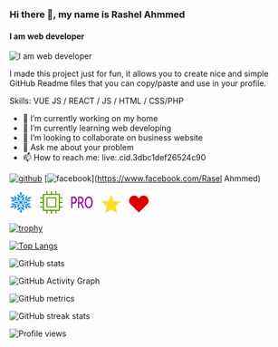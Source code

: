 ### Hi there 👋, my name is Rashel Ahmmed
#### I am web developer
![I am web developer](https://www.edureka.co/blog/wp-content/uploads/2018/10/How-to-become-a-Full-Stack-Web-Developer--451x300.png)

I made this project just for fun, it allows you to create nice and simple GitHub Readme files that you can copy/paste and use in your profile.

Skills: VUE JS / REACT / JS / HTML / CSS/PHP

- 🔭 I’m currently working on my home 
- 🌱 I’m currently learning web developing 
- 👯 I’m looking to collaborate on business website 
- 💬 Ask me about your problem 
- 📫 How to reach me: live:.cid.3dbc1def26524c90 


[<img src='https://cdn.jsdelivr.net/npm/simple-icons@3.0.1/icons/github.svg' alt='github' height='40'>](https://github.com/rasel6736)  [<img src='https://cdn.jsdelivr.net/npm/simple-icons@3.0.1/icons/facebook.svg' alt='facebook' height='40'>](https://www.facebook.com/Rasel Ahmmed)  

<a href='https://archiveprogram.github.com/'><img src='https://raw.githubusercontent.com/acervenky/animated-github-badges/master/assets/acbadge.gif' width='40' height='40'></a> <a href='https://docs.github.com/en/developers'><img src='https://raw.githubusercontent.com/acervenky/animated-github-badges/master/assets/devbadge.gif' width='40' height='40'></a> <a href='https://github.com/pricing'><img src='https://raw.githubusercontent.com/acervenky/animated-github-badges/master/assets/pro.gif' width='40' height='40'></a> <a href='https://stars.github.com/'><img src='https://raw.githubusercontent.com/acervenky/animated-github-badges/master/assets/starbadge.gif' width='35' height='35'></a> <a href='https://docs.github.com/en/github/supporting-the-open-source-community-with-github-sponsors'><img src='https://raw.githubusercontent.com/acervenky/animated-github-badges/master/assets/sponsorbadge.gif' width='35' height='35'></a> 

[![trophy](https://github-profile-trophy.vercel.app/?username=rasel6736)](https://github.com/ryo-ma/github-profile-trophy)

[![Top Langs](https://github-readme-stats.vercel.app/api/top-langs/?username=rasel6736)](https://github.com/anuraghazra/github-readme-stats)

![GitHub stats](https://github-readme-stats.vercel.app/api?username=rasel6736&show_icons=true&count_private=true)  

![GitHub Activity Graph](https://activity-graph.herokuapp.com/graph?username=rasel6736)  

![GitHub metrics](https://metrics.lecoq.io/rasel6736)  

![GitHub streak stats](https://github-readme-streak-stats.herokuapp.com/?user=rasel6736)  

![Profile views](https://gpvc.arturio.dev/rasel6736)  
